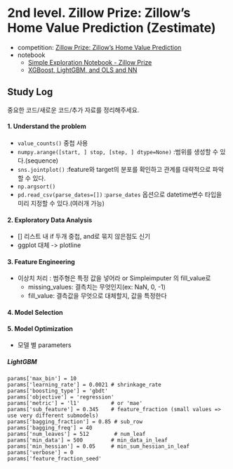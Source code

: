 # 2nd level. Zillow Prize: Zillow’s Home Value Prediction (Zestimate)
- competition: [Zillow Prize: Zillow’s Home Value Prediction](https://www.kaggle.com/c/zillow-prize-1)
- notebook
  - [Simple Exploration Notebook - Zillow Prize](https://www.kaggle.com/sudalairajkumar/simple-exploration-notebook-zillow-prize)
  - [XGBoost, LightGBM, and OLS and NN](https://www.kaggle.com/aharless/xgboost-lightgbm-and-ols-and-nn)

## Study Log
중요한 코드/새로운 코드/추가 자료를 정리해주세요.

#### 1. Understand the problem
- `value_counts()` 중첩 사용
- `numpy.arange([start, ] stop, [step, ] dtype=None)` :범위를 생성할 수 있다.(sequence)
- `sns.jointplot()` :feature와 target의 분포를 확인하고 관계를 대략적으로 파악할 수 있다.
- `np.argsort()`
- `pd.read_csv(parse_dates=[])` :`parse_dates` 옵션으로 datetime변수 타입을 미리 지정할 수 있다.(여러개 가능)

#### 2. Exploratory Data Analysis
- [] 리스트 내 if 두개 중첩, and로 묶지 않은점도 신기
- ggplot 대체 -> plotline

#### 3. Feature Engineering
- 이상치 처리 : 범주형은 특정 값을 넣어라 or Simpleimputer 의 fill_value로
  - missing_values: 결측치는 무엇인지(ex: NaN, 0, -1)
  - fill_value: 결측값을 무엇으로 대체할지, 값을 특정한다

#### 4. Model Selection

#### 5. Model Optimization
- 모델 별 parameters
##### LightGBM
```
params['max_bin'] = 10
params['learning_rate'] = 0.0021 # shrinkage_rate
params['boosting_type'] = 'gbdt'
params['objective'] = 'regression'
params['metric'] = 'l1'          # or 'mae'
params['sub_feature'] = 0.345    # feature_fraction (small values => use very different submodels)
params['bagging_fraction'] = 0.85 # sub_row
params['bagging_freq'] = 40
params['num_leaves'] = 512        # num_leaf
params['min_data'] = 500         # min_data_in_leaf
params['min_hessian'] = 0.05     # min_sum_hessian_in_leaf
params['verbose'] = 0
params['feature_fraction_seed'
```
